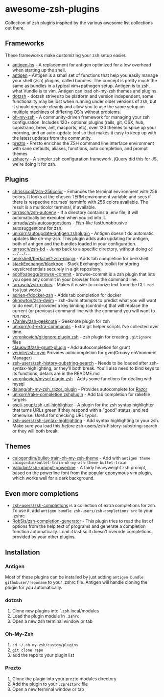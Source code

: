 # awesome-zsh-plugins

Collection of zsh plugins inspired by the various awesome list collections out there.

## Frameworks

These frameworks make customizing your zsh setup easier. 

* [antigen-hs](https://github.com/Tarrasch/antigen-hs) - A replacement for antigen optimized for a low overhead when starting up the shell.
* [antigen](https://github.com/zsh-users/antigen) - Antigen is a small set of functions that help you easily manage your shell (zsh) plugins, called bundles. The concept is pretty much the same as bundles in a typical vim+pathogen setup. Antigen is to zsh, what Vundle is to vim. Antigen can load oh-my-zsh themes and plugins.
* [dotzsh](https://github.com/dotphiles/dotzsh) - dotzsh strives to be platform and version independent, some functionality may be lost when running under older versions of zsh, but it should degrade cleanly and allow you to use the same setup on multiple machines of differing OS's without problems.
* [oh-my-zsh](http://ohmyz.sh/) - A community-driven framework for managing your zsh configuration. Includes 120+ optional plugins (rails, git, OSX, hub, capistrano, brew, ant, macports, etc), over 120 themes to spice up your morning, and an auto-update tool so that makes it easy to keep up with the latest updates from the community.
* [prezto](https://github.com/sorin-ionescu/prezto) - Prezto enriches the ZSH command line interface environment with sane defaults, aliases, functions, auto completion, and prompt themes
* [zshuery](https://github.com/myfreeweb/zshuery) - A simpler zsh configuration framework. jQuery did this for JS, we're doing it for zsh. 

## Plugins

* [chrissicool/zsh-256color](https://github.com/chrissicool/zsh-256color) - Enhances the terminal environment with 256 colors. It looks at the chosen TERM environment variable and sees if there is respective ncurses' terminfo with 256 colors available. The result is a multicolor terminal, if available.
* [tarrasch/zsh-autoenv](https://github.com/Tarrasch/zsh-autoenv) - If a directory contains a .env file, it will automatically be executed when you cd into it.
* [tarruda/zsh-autosuggestions](https://github.com/tarruda/zsh-autosuggestions) - [Fish](http://fishshell.com/)-like fast/unobtrusive autosuggestions for zsh.
* [unixorn/autoupdate-antigen.zshplugin](https://github.com/unixorn/autoupdate-antigen.zshplugin) - Antigen doesn't do automatic updates like oh-my-zsh. This plugin adds auto updating for antigen, both of antigen and the bundles loaded in your configuration.
* [tarrasch/zsh-bd](https://github.com/Tarrasch/zsh-bd) - Jump back to a specific directory, without doing `cd ../../..`
* [berkshelf/berkshelf-zsh-plugin](https://github.com/berkshelf/berkshelf-zsh-plugin) - Adds tab completion for berkshelf
* [stackExchange/blackbox](https://github.com/StackExchange/blackbox) - Stack Exchange's toolkit for storing keys/credentials securely in a git repository.
* [adolfoabegg/browse-commit](https://github.com/adolfoabegg/browse-commit) - browse-commit is a zsh plugin that lets you open any commit in your browser from the command line.
* [tarrasch/zsh-colors](https://github.com/Tarrasch/zsh-colors) - Makes it easier to colorize text from the CLI. `red foo` just works
* [adrien-f/docker-zsh](https://github.com/adrien-f/docker-zsh) - Adds tab completion for docker
* [oknowton/zsh-dwim](https://github.com/oknowton/zsh-dwim) - zsh-dwim attempts to predict what you will want to do next. It provides a key binding (control-u) that will replace the current (or previous) command line with the command you will want to run next.
* [s7anley/zsh-geeknote](https://github.com/s7anley/zsh-geeknote) - Geeknote plugin for zsh
* [unixorn/git-extra-commands](https://github.com/unixorn/git-extra-commands) - Extra git helper scripts I've collected over time.
* [voronkovich/gitignore.plugin.zsh](https://github.com/voronkovich/gitignore.plugin.zsh) - zsh plugin for creating `.gitignore` files
* [clauswitt/zsh-grunt-plugin](https://github.com/clauswitt/zsh-grunt-plugin) - Add autocompletion for grunt
* [yerinle/zsh-gvm](https://github.com/yerinle/zsh-gvm) Provides autocompletion for gvm(Groovy enVironment Manager)
* [zsh-users/zsh-history-substring-search](https://github.com/zsh-users/zsh-history-substring-search) - Needs to be loaded after zsh-syntax-highlighting, or they'll both break. You'll also need to bind keys to its functions, details are in the README.md
* [voronkovich/mysql.plugin.zsh](https://github.com/voronkovich/mysql.plugin.zsh) - Adds some functions for dealing with mysql
* [dalang/oh-my-zsh_razor_plugin](https://github.com/dalang/oh-my-zsh_razor_plugin) - Provides autocomplete for [Razor](https://github.com/puppetlabs/Razor)
* [unixorn/rake-completion.zshplugin](https://github.com/unixorn/rake-completion.zshplugin) - Add tab completion for rakefile targets
* [ascii-soup/zsh-url-highlighter](https://github.com/ascii-soup/zsh-url-highlighter) - A plugin for the zsh syntax highlighter that turns URLs green if they respond with a "good" status, and red otherwise. Useful for checking URL typos.
* [zsh-users/zsh-syntax-highlighting](https://github.com/zsh-users/zsh-syntax-highlighting) - Add syntax highlighting to your zsh. Make sure you load this _before_ zsh-users/zsh-history-substring-search or they will both break.

## Themes

* [caiogondim/bullet-train-oh-my-zsh-theme](https://github.com/caiogondim/bullet-train-oh-my-zsh-theme) - Add with `antigen theme caiogondim/bullet-train-oh-my-zsh-theme bullet-train`
* [Valodim/zsh-prompt-powerline](https://github.com/Valodim/zsh-prompt-powerline) - A fairly heavyweight zsh prompt, based on the powerline font from the popular eponymous vim plugin, which works well for a dark background.

## Even more completions

* [zsh-users/zsh-completions](https://github.com/zsh-users/zsh-completions) is a collection of extra completions for zsh. To use it, add `antigen bundle zsh-users/zsh-completions src` to your .zshrc
* [RobSis/zsh-completion-generator](https://github.com/RobSis/zsh-completion-generator) - This plugin tries to read the list of options from the help text of programs and generate a completion function automatically. Load it last so it doesn't override completions provided by your other plugins.

## Installation

### Antigen

Most of these plugins can be installed by just adding `antigen bundle githubuser/reponame` to your .zshrc file. Antigen will handle cloning the plugin for you automatically.

### dotzsh

1. Clone new plugins into `.zsh.local/modules
2. Load the plugin module in `.zshrc`
3. Open a new zsh terminal window or tab

### Oh-My-Zsh

1. `cd ~/.oh-my-zsh/custom/plugins`
2. `git clone repo`
3. add the repo to your plugin list

### Prezto

1. Clone the plugin into your prezto modules directory
2. Add the plugin to your `.zpreztorc` file
3. Open a new terminal window or tab
